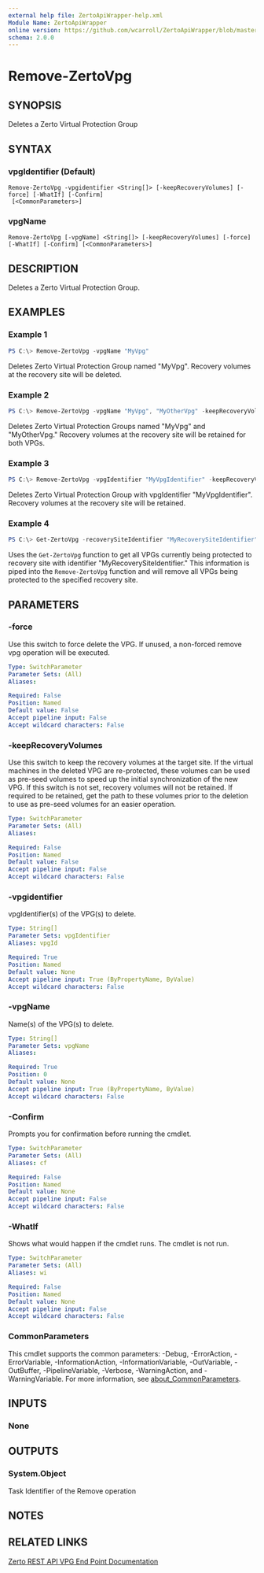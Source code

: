 ```yaml
---
external help file: ZertoApiWrapper-help.xml
Module Name: ZertoApiWrapper
online version: https://github.com/wcarroll/ZertoApiWrapper/blob/master/docs/Remove-ZertoVpg.md
schema: 2.0.0
---
```


# Remove-ZertoVpg

## SYNOPSIS

Deletes a Zerto Virtual Protection Group

## SYNTAX

### vpgIdentifier (Default)
```
Remove-ZertoVpg -vpgidentifier <String[]> [-keepRecoveryVolumes] [-force] [-WhatIf] [-Confirm]
 [<CommonParameters>]
```

### vpgName
```
Remove-ZertoVpg [-vpgName] <String[]> [-keepRecoveryVolumes] [-force] [-WhatIf] [-Confirm] [<CommonParameters>]
```

## DESCRIPTION

Deletes a Zerto Virtual Protection Group.

## EXAMPLES

### Example 1

```powershell
PS C:\> Remove-ZertoVpg -vpgName "MyVpg"
```

Deletes Zerto Virtual Protection Group named "MyVpg". Recovery volumes at the recovery site will be deleted.

### Example 2

```powershell
PS C:\> Remove-ZertoVpg -vpgName "MyVpg", "MyOtherVpg" -keepRecoveryVolumes
```

Deletes Zerto Virtual Protection Groups named "MyVpg" and "MyOtherVpg." Recovery volumes at the recovery site will be retained for both VPGs.

### Example 3

```powershell
PS C:\> Remove-ZertoVpg -vpgIdentifier "MyVpgIdentifier" -keepRecoveryVolumes
```

Deletes Zerto Virtual Protection Group with vpgIdentifier "MyVpgIdentifier". Recovery volumes at the recovery site will be retained.

### Example 4

```powershell
PS C:\> Get-ZertoVpg -recoverySiteIdentifier "MyRecoverySiteIdentifier" | Remove-ZertoVpg
```

Uses the `Get-ZertoVpg` function to get all VPGs currently being protected to recovery site with identifier "MyRecoverySiteIdentifier." This information is piped into the `Remove-ZertoVpg` function and will remove all VPGs being protected to the specified recovery site.

## PARAMETERS

### -force

Use this switch to force delete the VPG. If unused, a non-forced remove vpg operation will be executed.

```yaml
Type: SwitchParameter
Parameter Sets: (All)
Aliases:

Required: False
Position: Named
Default value: False
Accept pipeline input: False
Accept wildcard characters: False
```

### -keepRecoveryVolumes

Use this switch to keep the recovery volumes at the target site.  If the virtual machines in the deleted VPG are re-protected, these volumes can be used as pre-seed volumes to speed up the initial synchronization of the new VPG. If this switch is not set, recovery volumes will not be retained. If required to be retained, get the path to these volumes prior to the deletion to use as pre-seed volumes for an easier operation.

```yaml
Type: SwitchParameter
Parameter Sets: (All)
Aliases:

Required: False
Position: Named
Default value: False
Accept pipeline input: False
Accept wildcard characters: False
```

### -vpgidentifier

vpgIdentifier(s) of the VPG(s) to delete.

```yaml
Type: String[]
Parameter Sets: vpgIdentifier
Aliases: vpgId

Required: True
Position: Named
Default value: None
Accept pipeline input: True (ByPropertyName, ByValue)
Accept wildcard characters: False
```

### -vpgName

Name(s) of the VPG(s) to delete.

```yaml
Type: String[]
Parameter Sets: vpgName
Aliases:

Required: True
Position: 0
Default value: None
Accept pipeline input: True (ByPropertyName, ByValue)
Accept wildcard characters: False
```

### -Confirm

Prompts you for confirmation before running the cmdlet.

```yaml
Type: SwitchParameter
Parameter Sets: (All)
Aliases: cf

Required: False
Position: Named
Default value: None
Accept pipeline input: False
Accept wildcard characters: False
```

### -WhatIf

Shows what would happen if the cmdlet runs.
The cmdlet is not run.

```yaml
Type: SwitchParameter
Parameter Sets: (All)
Aliases: wi

Required: False
Position: Named
Default value: None
Accept pipeline input: False
Accept wildcard characters: False
```

### CommonParameters
This cmdlet supports the common parameters: -Debug, -ErrorAction, -ErrorVariable, -InformationAction, -InformationVariable, -OutVariable, -OutBuffer, -PipelineVariable, -Verbose, -WarningAction, and -WarningVariable. For more information, see [about_CommonParameters](http://go.microsoft.com/fwlink/?LinkID=113216).

## INPUTS

### None

## OUTPUTS

### System.Object

Task Identifier of the Remove operation

## NOTES

## RELATED LINKS

[Zerto REST API VPG End Point Documentation](http://s3.amazonaws.com/zertodownload_docs/Latest/Zerto%20Virtual%20Replication%20Zerto%20Virtual%20Manager%20%28ZVM%29%20-%20vSphere%20Online%20Help/RestfulAPIs/StatusAPIs.5.100.html#)
